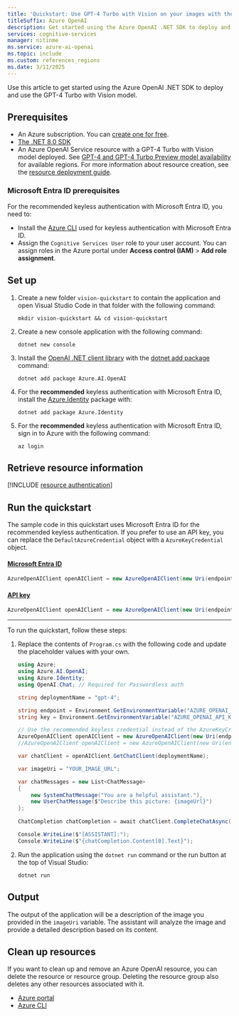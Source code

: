 ```yaml
---
title: 'Quickstart: Use GPT-4 Turbo with Vision on your images with the .NET SDK'
titleSuffix: Azure OpenAI
description: Get started using the Azure OpenAI .NET SDK to deploy and use the GPT-4 Turbo with Vision model.
services: cognitive-services
manager: nitinme
ms.service: azure-ai-openai
ms.topic: include
ms.custom: references_regions
ms.date: 3/11/2025
---
```


Use this article to get started using the Azure OpenAI .NET SDK to deploy and use the GPT-4 Turbo with Vision model. 

## Prerequisites

- An Azure subscription. You can [create one for free](https://azure.microsoft.com/free/cognitive-services?azure-portal=true).
- [The .NET 8.0 SDK](https://dotnet.microsoft.com/en-us/download)
- An Azure OpenAI Service resource with a GPT-4 Turbo with Vision model deployed. See [GPT-4 and GPT-4 Turbo Preview model availability](../concepts/models.md#gpt-4-and-gpt-4-turbo-model-availability) for available regions. For more information about resource creation, see the [resource deployment guide](/azure/ai-services/openai/how-to/create-resource).

### Microsoft Entra ID prerequisites

For the recommended keyless authentication with Microsoft Entra ID, you need to:
- Install the [Azure CLI](/cli/azure/install-azure-cli) used for keyless authentication with Microsoft Entra ID.
- Assign the `Cognitive Services User` role to your user account. You can assign roles in the Azure portal under **Access control (IAM)** > **Add role assignment**.

## Set up

1. Create a new folder `vision-quickstart` to contain the application and open Visual Studio Code in that folder with the following command:

    ```shell
    mkdir vision-quickstart && cd vision-quickstart
    ```

1. Create a new console application with the following command:

    ```shell
    dotnet new console
    ```

3. Install the [OpenAI .NET client library](https://www.nuget.org/packages/Azure.AI.OpenAI/) with the [dotnet add package](/dotnet/core/tools/dotnet-add-package) command:

    ```console
    dotnet add package Azure.AI.OpenAI
    ```

1. For the **recommended** keyless authentication with Microsoft Entra ID, install the [Azure.Identity](https://www.nuget.org/packages/Azure.Identity) package with:

    ```console
    dotnet add package Azure.Identity
    ```

1. For the **recommended** keyless authentication with Microsoft Entra ID, sign in to Azure with the following command:

    ```console
    az login
    ```

## Retrieve resource information

[!INCLUDE [resource authentication](resource-authentication.md)]

## Run the quickstart

The sample code in this quickstart uses Microsoft Entra ID for the recommended keyless authentication. If you prefer to use an API key, you can replace the `DefaultAzureCredential` object with a `AzureKeyCredential` object. 

#### [Microsoft Entra ID](#tab/keyless)

```csharp
AzureOpenAIClient openAIClient = new AzureOpenAIClient(new Uri(endpoint), new DefaultAzureCredential()); 
```

#### [API key](#tab/api-key)

```csharp
AzureOpenAIClient openAIClient = new AzureOpenAIClient(new Uri(endpoint), new AzureKeyCredential(key));
```
---

To run the quickstart, follow these steps:

1. Replace the contents of `Program.cs` with the following code and update the placeholder values with your own.

    ```csharp
    using Azure;
    using Azure.AI.OpenAI;
    using Azure.Identity;
    using OpenAI.Chat; // Required for Passwordless auth
    
    string deploymentName = "gpt-4";
    
    string endpoint = Environment.GetEnvironmentVariable("AZURE_OPENAI_ENDPOINT") ?? "https://<your-resource-name>.openai.azure.com/";
    string key = Environment.GetEnvironmentVariable("AZURE_OPENAI_API_KEY") ?? "<your-key>";
    
    // Use the recommended keyless credential instead of the AzureKeyCredential credential.
    AzureOpenAIClient openAIClient = new AzureOpenAIClient(new Uri(endpoint), new DefaultAzureCredential()); 
    //AzureOpenAIClient openAIClient = new AzureOpenAIClient(new Uri(endpoint), new AzureKeyCredential(key));

    var chatClient = openAIClient.GetChatClient(deploymentName);
    
    var imageUri = "YOUR_IMAGE_URL";
    
    var chatMessages = new List<ChatMessage>
    {
        new SystemChatMessage("You are a helpful assistant."),
        new UserChatMessage($"Describe this picture: {imageUrl}")
    };
        
    ChatCompletion chatCompletion = await chatClient.CompleteChatAsync(chatMessages);
    
    Console.WriteLine($"[ASSISTANT]:");
    Console.WriteLine($"{chatCompletion.Content[0].Text}");
    ```

1. Run the application using the `dotnet run` command or the run button at the top of Visual Studio:

    ```dotnetcli
    dotnet run
    ```

## Output

The output of the application will be a description of the image you provided in the `imageUri` variable. The assistant will analyze the image and provide a detailed description based on its content.

## Clean up resources

If you want to clean up and remove an Azure OpenAI resource, you can delete the resource or resource group. Deleting the resource group also deletes any other resources associated with it.

- [Azure portal](../../multi-service-resource.md?pivots=azportal#clean-up-resources)
- [Azure CLI](../../multi-service-resource.md?pivots=azcli#clean-up-resources)


